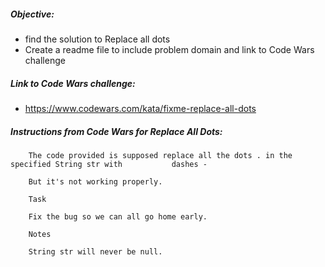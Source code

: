 ##### Objective:
* find the solution to Replace all dots
* Create a readme file to include problem domain and link to Code Wars challenge

##### Link to Code Wars challenge:
* https://www.codewars.com/kata/fixme-replace-all-dots

##### Instructions from Code Wars for Replace All Dots:
        The code provided is supposed replace all the dots . in the specified String str with           dashes -

        But it's not working properly.

        Task

        Fix the bug so we can all go home early.

        Notes

        String str will never be null.
